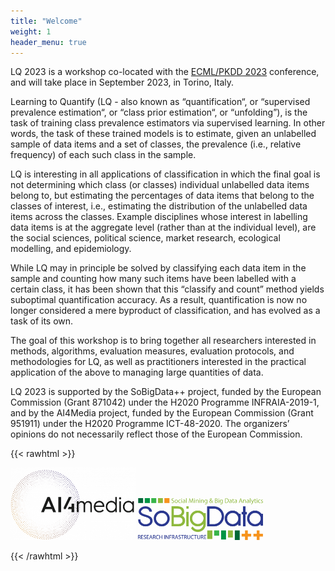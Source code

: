 ```yaml
---
title: "Welcome"
weight: 1
header_menu: true
---
```


LQ 2023 is a workshop co-located with the [ECML/PKDD 2023](https://2023.ecmlpkdd.org/) conference, and will take place in September 2023, in Torino, Italy.

Learning to Quantify (LQ - also known as “quantification“, or “supervised prevalence estimation“, or “class prior estimation“, or “unfolding”), is the task of training class prevalence estimators via supervised learning. In other words, the task of these trained models is to estimate, given an unlabelled sample of data items and a set of classes, the prevalence (i.e., relative frequency) of each such class in the sample.

LQ is interesting in all applications of classification in which the final goal is not determining which class (or classes) individual unlabelled data items belong to, but estimating the percentages of data items that belong to the classes of interest, i.e., estimating the distribution of the unlabelled data items across the classes. Example disciplines whose interest in labelling data items is at the aggregate level (rather than at the individual level), are the social sciences, political science, market research, ecological modelling, and epidemiology.

While LQ may in principle be solved by classifying each data item in the sample and counting how many such items have been labelled with a certain class, it has been shown that this “classify and count” method yields suboptimal quantification accuracy. As a result, quantification is now no longer considered a mere byproduct of classification, and has evolved as a task of its own.

The goal of this workshop is to bring together all researchers interested in methods, algorithms, evaluation measures, evaluation protocols, and methodologies for LQ, as well as practitioners interested in the practical application of the above to managing large quantities of data.

LQ 2023 is supported by the SoBigData++ project, funded by the European Commission (Grant 871042) under the H2020 Programme INFRAIA-2019-1, and by the AI4Media project, funded by the European Commission (Grant 951911) under the H2020 Programme ICT-48-2020. The organizers’ opinions do not necessarily reflect those of the European Commission.

{{< rawhtml >}}

<div class="divimages">
    <img src="images/ai4media.png" class="img" alt="ai4media logo" width="200"/>
    <img src="images/SoBigData.png" class="img" alt="sobigdata logo" width="200"/>
</div> 

{{< /rawhtml >}}
